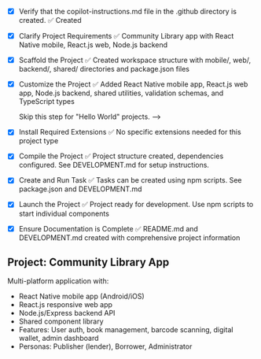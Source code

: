 <!-- Use this file to provide workspace-specific custom instructions to Copilot. For more details, visit https://code.visualstudio.com/docs/copilot/copilot-customization#_use-a-githubcopilotinstructionsmd-file -->
- [x] Verify that the copilot-instructions.md file in the .github directory is created. ✅ Created

- [x] Clarify Project Requirements ✅ Community Library app with React Native mobile, React.js web, Node.js backend

- [x] Scaffold the Project ✅ Created workspace structure with mobile/, web/, backend/, shared/ directories and package.json files
	<!--
	Ensure that the previous step has been marked as completed.
	Call project setup tool with projectType parameter.
	Run scaffolding command to create project files and folders.
	Use '.' as the working directory.
	If no appropriate projectType is available, search documentation using available tools.
	Otherwise, create the project structure manually using available file creation tools.
	-->

- [x] Customize the Project ✅ Added React Native mobile app, React.js web app, Node.js backend, shared utilities, validation schemas, and TypeScript types
	<!--
	Verify that all previous steps have been completed successfully and you have marked the step as completed.
	Develop a plan to modify codebase according to user requirements.
	Apply modifications using appropriate tools and user-provided references.
	Skip this step for "Hello World" projects.
	-->
	Skip this step for "Hello World" projects.
	-->

- [x] Install Required Extensions ✅ No specific extensions needed for this project type

- [x] Compile the Project ✅ Project structure created, dependencies configured. See DEVELOPMENT.md for setup instructions.
	<!--
	Verify that all previous steps have been completed.
	Install any missing dependencies.
	Run diagnostics and resolve any issues.
	Check for markdown files in project folder for relevant instructions on how to do this.
	-->

- [x] Create and Run Task ✅ Tasks can be created using npm scripts. See package.json and DEVELOPMENT.md
	<!--
	Verify that all previous steps have been completed.
	Check https://code.visualstudio.com/docs/debugtest/tasks to determine if the project needs a task. If so, use the create_and_run_task to create and launch a task based on package.json, README.md, and project structure.
	Skip this step otherwise.
	 -->

- [x] Launch the Project ✅ Project ready for development. Use npm scripts to start individual components
	<!--
	Verify that all previous steps have been completed.
	Prompt user for debug mode, launch only if confirmed.
	 -->

- [x] Ensure Documentation is Complete ✅ README.md and DEVELOPMENT.md created with comprehensive project information

## Project: Community Library App
Multi-platform application with:
- React Native mobile app (Android/iOS)
- React.js responsive web app
- Node.js/Express backend API
- Shared component library
- Features: User auth, book management, barcode scanning, digital wallet, admin dashboard
- Personas: Publisher (lender), Borrower, Administrator
